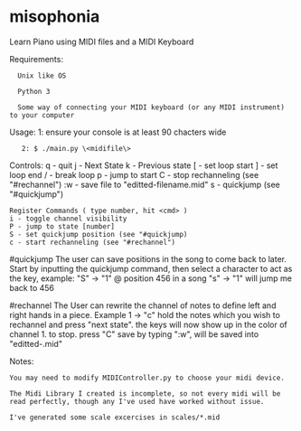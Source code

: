 # misophonia
Learn Piano using MIDI files and a MIDI Keyboard


Requirements:

      Unix like OS
  
      Python 3

      Some way of connecting your MIDI keyboard (or any MIDI instrument) to your computer
  
  
Usage: 1: ensure your console is at least 90 chacters wide

       2: $ ./main.py \<midifile\> 




Controls:
    q - quit
    j - Next State
    k - Previous state
    [ - set loop start
    ] - set loop end
    / - break loop
    p - jump to start
    C - stop rechanneling  (see "#rechannel")
    :w - save file to "editted-filename.mid"
    s - quickjump (see "#quickjump")

    Register Commands ( type number, hit <cmd> )
    i - toggle channel visibility
    P - jump to state [number]
    S - set quickjump position (see "#quickjump)
    c - start rechanneling (see "#rechannel") 

#quickjump
    The user can save positions in the song to come back to later.
    Start by inputting the quickjump command, then select a character to act as the key, 
    example:
        "S" -> "1" @ position 456 in a song
        "s" -> "1" will jump me back to 456

#rechannel
    The User can rewrite the channel of notes to define left and right hands in a piece.
    Example
       1 -> "c"
       hold the notes which you wish to rechannel and press "next state". the keys will now show up in the color of channel 1.
        to stop. press "C"
       save by typing ":w", will be saved into "editted-<filename>.mid"

Notes:

    You may need to modify MIDIController.py to choose your midi device.
  
    The Midi Library I created is incomplete, so not every midi will be read perfectly, though any I've used have worked without issue.
  
    I've generated some scale excercises in scales/*.mid
  
